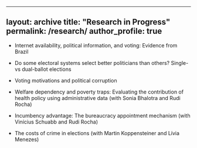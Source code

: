 
---
layout: archive
title: "Research in Progress"
permalink: /research/
author_profile: true
---


* Internet availability, political information, and voting: Evidence from Brazil

* Do some electoral systems select better politicians than others? Single- vs dual-ballot elections

* Voting motivations and political corruption

* Welfare dependency and poverty traps: Evaluating the contribution of health policy using administrative data (with Sonia Bhalotra and Rudi Rocha)

* Incumbency advantage: The bureaucracy appointment mechanism (with Vinícius Schuabb and Rudi Rocha)

* The costs of crime in elections (with Martin Koppensteiner and Lívia Menezes)

